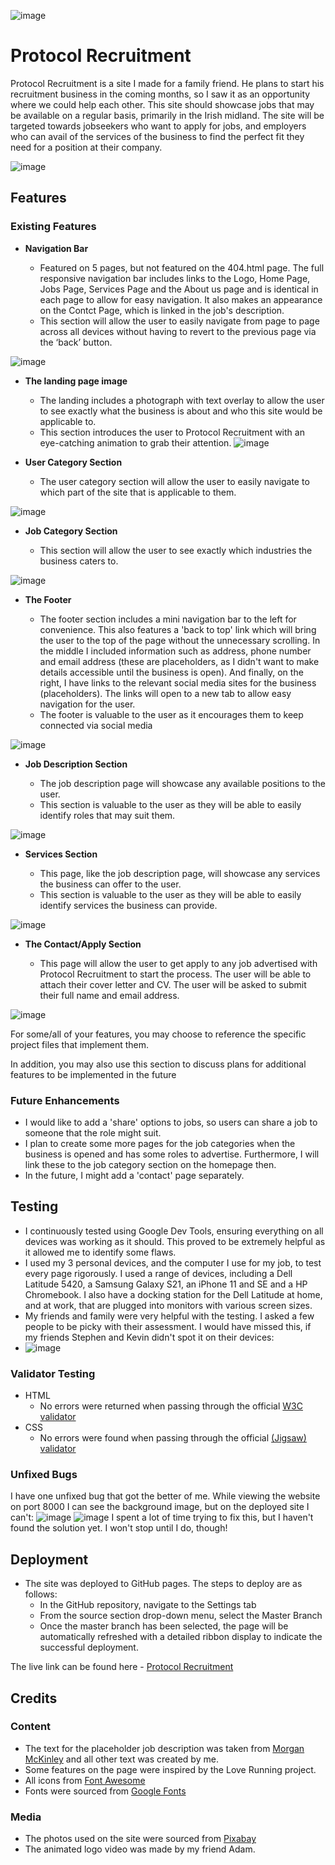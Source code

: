 ![image](https://user-images.githubusercontent.com/84339381/126024445-d270e1c7-3506-465e-8a72-a474e42166f2.png)
# Protocol Recruitment

Protocol Recruitment is a site I made for a family friend. He plans to start his recruitment business in the coming months, so I saw it as an opportunity where we could help each other. This site should showcase jobs that may be available on a regular basis, primarily in the Irish midland. The site will be targeted towards jobseekers who want to apply for jobs, and employers who can avail of the services of the business to find the perfect fit they need for a position at their company.

![image](https://user-images.githubusercontent.com/84339381/126774335-65854440-40c0-42f2-9293-0a75e71f1713.png)

## Features 

### Existing Features

- __Navigation Bar__

  - Featured on 5 pages, but not featured on the 404.html page. The full responsive navigation bar includes links to the Logo, Home Page, Jobs Page, Services Page and the About us page and is identical in each page to allow for easy navigation. It also makes an appearance on the Contct Page, which is linked in the job's description.
  - This section will allow the user to easily navigate from page to page across all devices without having to revert to the previous page via the ‘back’ button. 

![image](https://user-images.githubusercontent.com/84339381/126774844-c74d5701-2157-40c6-a5f9-20890f9da18a.png)

- __The landing page image__

  - The landing includes a photograph with text overlay to allow the user to see exactly what the business is about and who this site would be applicable to. 
  - This section introduces the user to Protocol Recruitment with an eye-catching animation to grab their attention.
![image](https://user-images.githubusercontent.com/84339381/126775000-a70b8973-55ce-4995-bede-d18758320030.png)

- __User Category Section__

  - The user category section will allow the user to easily navigate to which part of the site that is applicable to them. 

![image](https://user-images.githubusercontent.com/84339381/126775162-1bb2c0ca-5a09-4c56-9201-27eefdcaf4e7.png)

- __Job Category Section__

  - This section will allow the user to see exactly which industries the business caters to.

![image](https://user-images.githubusercontent.com/84339381/126775362-b31b24d9-8eb7-4360-a292-198feef9cdf5.png)

- __The Footer__ 

  - The footer section includes a mini navigation bar to the left for convenience. This also features a 'back to top' link which will bring the user to the top of the page without the unnecessary scrolling. In the middle I included information such as address, phone number and email address (these are placeholders, as I didn't want to make details accessible until the business is open). And finally, on the right, I have links to the relevant social media sites for the business (placeholders). The links will open to a new tab to allow easy navigation for the user.
  - The footer is valuable to the user as it encourages them to keep connected via social media

![image](https://user-images.githubusercontent.com/84339381/126775720-b05ee247-1c39-4a38-8f4d-df7b8414c404.png)

- __Job Description Section__

  - The job description page will showcase any available positions to the user.
  - This section is valuable to the user as they will be able to easily identify roles that may suit them.

![image](https://user-images.githubusercontent.com/84339381/126775890-c4534da5-a09a-48dc-9e52-430edf38b150.png)

- __Services Section__

  - This page, like the job description page, will showcase any services the business can offer to the user.
  - This section is valuable to the user as they will be able to easily identify services the business can provide. 

![image](https://user-images.githubusercontent.com/84339381/126776289-60266b55-35bf-4073-b0fa-06365b8aa704.png)


- __The Contact/Apply Section__

  - This page will allow the user to get apply to any job advertised with Protocol Recruitment to start the process. The user will be able to attach their cover letter and CV. The user will be asked to submit their full name and email address. 

![image](https://user-images.githubusercontent.com/84339381/126776506-03b909c4-712e-4826-ba45-028714fd2e57.png)

For some/all of your features, you may choose to reference the specific project files that implement them.

In addition, you may also use this section to discuss plans for additional features to be implemented in the future

### Future Enhancements

- I would like to add a 'share' options to jobs, so users can share a job to someone that the role might suit.
- I plan to create some more pages for the job categories when the business is opened and has some roles to advertise. Furthermore, I will link these to the job category section on the homepage then.
- In the future, I might add a 'contact' page separately.

## Testing 

- I continuously tested using Google Dev Tools, ensuring everything on all devices was working as it should. This proved to be extremely helpful as it allowed me to identify some flaws.
- I used my 3 personal devices, and the computer I use for my job, to test every page rigorously. I used a range of devices, including a Dell Latitude 5420, a Samsung Galaxy S21, an iPhone 11 and SE and a HP Chromebook. I also have a docking station for the Dell Latitude at home, and at work, that are plugged into monitors with various screen sizes.
- My friends and family were very helpful with the testing. I asked a few people to be picky with their assessment. I would have missed this, if my friends Stephen and Kevin didn't spot it on their devices:
- ![image](https://user-images.githubusercontent.com/84339381/126778940-9775a313-4bad-49f2-81b3-20aa61d4eb39.png)




### Validator Testing 

- HTML
  - No errors were returned when passing through the official [W3C validator](https://validator.w3.org/nu/?doc=https%3A%2F%2Fcode-institute-org.github.io%2Flove-running-2.0%2Findex.html)
- CSS
  - No errors were found when passing through the official [(Jigsaw) validator](https://jigsaw.w3.org/css-validator/validator?uri=https%3A%2F%2Fvalidator.w3.org%2Fnu%2F%3Fdoc%3Dhttps%253A%252F%252Fcode-institute-org.github.io%252Flove-running-2.0%252Findex.html&profile=css3svg&usermedium=all&warning=1&vextwarning=&lang=en#css)

### Unfixed Bugs

I have one unfixed bug that got the better of me. While viewing the website on port 8000 I can see the background image, but on the deployed site I can't:
![image](https://user-images.githubusercontent.com/84339381/126778787-728d09ce-af10-4256-93ab-540c159269d3.png)
![image](https://user-images.githubusercontent.com/84339381/126778688-933caf1b-8ce2-49dd-befe-ad5496c14031.png)
I spent a lot of time trying to fix this, but I haven't found the solution yet. I won't stop until I do, though!



## Deployment
- The site was deployed to GitHub pages. The steps to deploy are as follows: 
  - In the GitHub repository, navigate to the Settings tab 
  - From the source section drop-down menu, select the Master Branch
  - Once the master branch has been selected, the page will be automatically refreshed with a detailed ribbon display to indicate the successful deployment. 

The live link can be found here - [Protocol Recruitment](https://thomas-guilfoyle.github.io/protocol-recruitment/contact.html)


## Credits 

### Content 

- The text for the placeholder job description was taken from [Morgan McKinley](https://www.morganmckinley.com/ie/job-description-templates/full-stack-developer-job-description-sample-template) and all other text was created by me.
- Some features on the page were inspired by the Love Running project.
- All icons from [Font Awesome](https://fontawesome.com/)
- Fonts were sourced from [Google Fonts](https://fonts.google.com/)

### Media

- The photos used on the site were sourced from [Pixabay](https://pixabay.com/)
- The animated logo video was made by my friend Adam.
